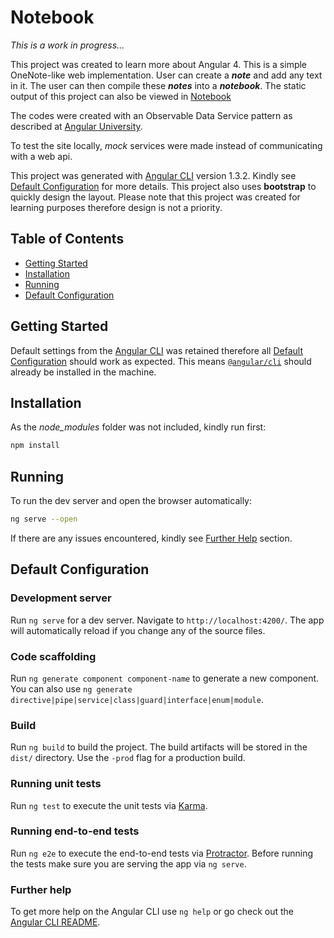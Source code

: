 # Notebook

_This is a work in progress..._

This project was created to learn more about Angular 4. This is a simple OneNote-like web implementation.
User can create a _**note**_ and add any text in it. The user can then compile these _**notes**_ into a _**notebook**_.
The static output of this project can also be viewed in [Notebook](https://chiujef.github.io)

The codes were created with an Observable Data Service pattern as described at 
[Angular University](http://blog.angular-university.io/how-to-build-angular2-apps-using-rxjs-observable-data-services-pitfalls-to-avoid/).

To test the site locally, _mock_ services were made instead of communicating with a web api.

This project was generated with [Angular CLI](https://github.com/angular/angular-cli) version 1.3.2. Kindly see 
[Default Configuration](#default-configuration) for more details.
This project also uses **bootstrap** to quickly design the layout. Please note that this project was created for learning purposes 
therefore design is not a priority.

## Table of Contents

* [Getting Started](#getting-started)
* [Installation](#installation)
* [Running](#running)
* [Default Configuration](#default-configuration)

## Getting Started

Default settings from the [Angular CLI](https://github.com/angular/angular-cli) was retained therefore all 
[Default Configuration](#default-configuration) should work as expected. This means [`@angular/cli`](https://github.com/angular/angular-cli) should already be installed in the machine.

## Installation

As the *node_modules* folder was not included, kindly run first:

```bash
npm install
```

## Running

To run the dev server and open the browser automatically:

```bash
ng serve --open
```

If there are any issues encountered, kindly see [Further Help](further-help) section.

## Default Configuration

### Development server

Run `ng serve` for a dev server. Navigate to `http://localhost:4200/`. The app will automatically reload if you change any of the source files.

### Code scaffolding

Run `ng generate component component-name` to generate a new component. You can also use `ng generate directive|pipe|service|class|guard|interface|enum|module`.

### Build

Run `ng build` to build the project. The build artifacts will be stored in the `dist/` directory. Use the `-prod` flag for a production build.

### Running unit tests

Run `ng test` to execute the unit tests via [Karma](https://karma-runner.github.io).

### Running end-to-end tests

Run `ng e2e` to execute the end-to-end tests via [Protractor](http://www.protractortest.org/).
Before running the tests make sure you are serving the app via `ng serve`.

### Further help

To get more help on the Angular CLI use `ng help` or go check out the [Angular CLI README](https://github.com/angular/angular-cli/blob/master/README.md).
